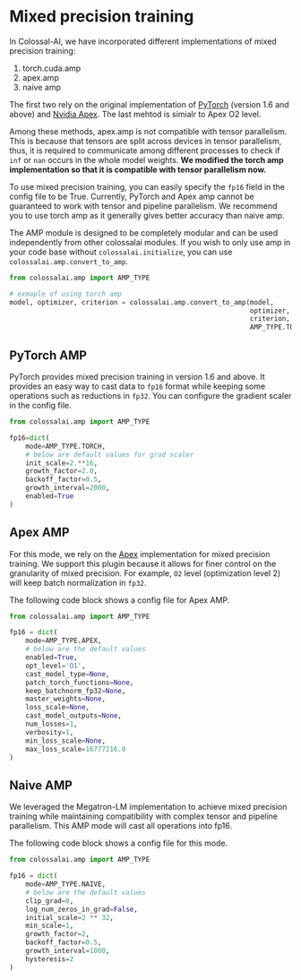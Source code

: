 # Mixed precision training

In Colossal-AI, we have incorporated different implementations of mixed precision training:
1. torch.cuda.amp
2. apex.amp
3. naive amp

The first two rely on the original implementation of [PyTorch](https://pytorch.org/docs/stable/amp.html)
(version 1.6 and above) and [Nvidia Apex](https://github.com/NVIDIA/apex). The last mehtod is simialr to Apex O2 level.

Among these methods, apex.amp is not compatible with tensor parallelism. This is because that tensors are split across devices 
in tensor parallelism, thus, it is required to communicate among different processes to check if `inf` or `nan` occurs in the 
whole model weights. **We modified the torch amp implementation so that it is compatible with tensor parallelism now.**

To use mixed precision training, you can easily specify the `fp16` field in the config file to be True. Currently, PyTorch and 
Apex amp cannot be guaranteed to work with tensor and pipeline parallelism. We recommend you to use torch amp as it generally 
gives better accuracy than naive amp.

The AMP module is designed to be completely modular and can be used independently from other colossalai modules.
If you wish to only use amp in your code base without `colossalai.initialize`, you can use `colossalai.amp.convert_to_amp`.

```python
from colossalai.amp import AMP_TYPE

# exmaple of using torch amp
model, optimizer, criterion = colossalai.amp.convert_to_amp(model, 
                                                            optimizer, 
                                                            criterion,
                                                            AMP_TYPE.TORCH)
```

## PyTorch AMP

PyTorch provides mixed precision training in version 1.6 and above. It provides an easy way to cast data to `fp16` format 
while keeping some operations such as reductions in `fp32`. You can configure the gradient scaler in the config file.

```python
from colossalai.amp import AMP_TYPE

fp16=dict(
    mode=AMP_TYPE.TORCH,
    # below are default values for grad scaler
    init_scale=2.**16,
    growth_factor=2.0,
    backoff_factor=0.5,
    growth_interval=2000,
    enabled=True
)
```

## Apex AMP

For this mode, we rely on the [Apex](https://nvidia.github.io/apex/) implementation for mixed precision training. We support 
this plugin because it allows for finer control on the granularity of mixed precision. For example, `O2` level (optimization level 2) 
will keep batch normalization in `fp32`.

The following code block shows a config file for Apex AMP.

```python
from colossalai.amp import AMP_TYPE

fp16 = dict(
    mode=AMP_TYPE.APEX,
    # below are the default values
    enabled=True, 
    opt_level='O1', 
    cast_model_type=None, 
    patch_torch_functions=None, 
    keep_batchnorm_fp32=None, 
    master_weights=None, 
    loss_scale=None, 
    cast_model_outputs=None,
    num_losses=1, 
    verbosity=1, 
    min_loss_scale=None, 
    max_loss_scale=16777216.0
)
```

## Naive AMP

We leveraged the Megatron-LM implementation to achieve mixed precision training while maintaining compatibility with complex tensor 
and pipeline parallelism. This AMP mode will cast all operations into fp16.

The following code block shows a config file for this mode.

```python
from colossalai.amp import AMP_TYPE

fp16 = dict(
    mode=AMP_TYPE.NAIVE,
    # below are the default values
    clip_grad=0,
    log_num_zeros_in_grad=False,
    initial_scale=2 ** 32,
    min_scale=1,
    growth_factor=2,
    backoff_factor=0.5,
    growth_interval=1000,
    hysteresis=2
)
```
